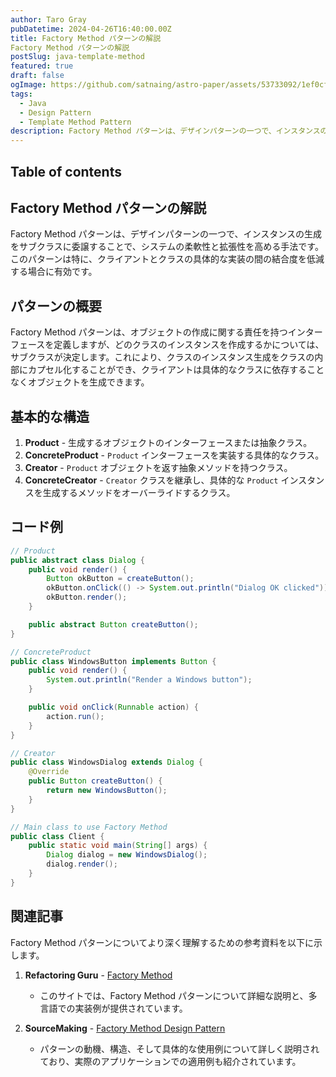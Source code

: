 ```yaml
---
author: Taro Gray
pubDatetime: 2024-04-26T16:40:00.00Z
title: Factory Method パターンの解説
Factory Method パターンの解説
postSlug: java-template-method
featured: true
draft: false
ogImage: https://github.com/satnaing/astro-paper/assets/53733092/1ef0cf03-8137-4d67-ac81-84a032119e3a
tags:
  - Java
  - Design Pattern
  - Template Method Pattern
description: Factory Method パターンは、デザインパターンの一つで、インスタンスの生成をサブクラスに委譲することで、システムの柔軟性と拡張性を高める手法です。このパターンは特に、クライアントとクラスの具体的な実装の間の結合度を低減する場合に有効です。
---
```


## Table of contents

## Factory Method パターンの解説

Factory Method パターンは、デザインパターンの一つで、インスタンスの生成をサブクラスに委譲することで、システムの柔軟性と拡張性を高める手法です。このパターンは特に、クライアントとクラスの具体的な実装の間の結合度を低減する場合に有効です。

## パターンの概要

Factory Method パターンは、オブジェクトの作成に関する責任を持つインターフェースを定義しますが、どのクラスのインスタンスを作成するかについては、サブクラスが決定します。これにより、クラスのインスタンス生成をクラスの内部にカプセル化することができ、クライアントは具体的なクラスに依存することなくオブジェクトを生成できます。

## 基本的な構造

1. **Product** - 生成するオブジェクトのインターフェースまたは抽象クラス。
2. **ConcreteProduct** - `Product` インターフェースを実装する具体的なクラス。
3. **Creator** - `Product` オブジェクトを返す抽象メソッドを持つクラス。
4. **ConcreteCreator** - `Creator` クラスを継承し、具体的な `Product` インスタンスを生成するメソッドをオーバーライドするクラス。

## コード例

```java
// Product
public abstract class Dialog {
    public void render() {
        Button okButton = createButton();
        okButton.onClick(() -> System.out.println("Dialog OK clicked"));
        okButton.render();
    }

    public abstract Button createButton();
}

// ConcreteProduct
public class WindowsButton implements Button {
    public void render() {
        System.out.println("Render a Windows button");
    }

    public void onClick(Runnable action) {
        action.run();
    }
}

// Creator
public class WindowsDialog extends Dialog {
    @Override
    public Button createButton() {
        return new WindowsButton();
    }
}

// Main class to use Factory Method
public class Client {
    public static void main(String[] args) {
        Dialog dialog = new WindowsDialog();
        dialog.render();
    }
}
```

## 関連記事

Factory Method パターンについてより深く理解するための参考資料を以下に示します。

1. **Refactoring Guru** - [Factory Method](https://refactoring.guru/design-patterns/factory-method)

   - このサイトでは、Factory Method パターンについて詳細な説明と、多言語での実装例が提供されています。

2. **SourceMaking** - [Factory Method Design Pattern](https://sourcemaking.com/design_patterns/factory_method)
   - パターンの動機、構造、そして具体的な使用例について詳しく説明されており、実際のアプリケーションでの適用例も紹介されています。

